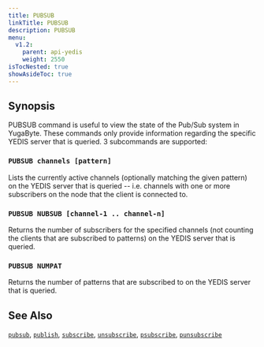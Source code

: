 ```yaml
---
title: PUBSUB
linkTitle: PUBSUB
description: PUBSUB
menu:
  v1.2:
    parent: api-yedis
    weight: 2550
isTocNested: true
showAsideToc: true
---
```


## Synopsis
PUBSUB command is useful to view the state of the Pub/Sub system in YugaByte. These commands only provide information regarding the specific YEDIS
server that is queried. 3 subcommands are supported:
<br>
### <b>`PUBSUB channels [pattern]`</b><br>
Lists the currently active channels (optionally matching the given pattern) on the YEDIS server that is queried -- i.e. channels with one or more
subscribers on the node that the client is connected to.
<br>
### <b>`PUBSUB NUBSUB [channel-1 .. channel-n]`</b><br>
Returns the number of subscribers for the specified channels (not counting the clients that are subscribed to patterns) on the YEDIS server that is queried.
<br>
### <b>`PUBSUB NUMPAT`</b><br>
Returns the number of patterns that are subscribed to on the YEDIS server that is queried.

## See Also
[`pubsub`](../pubsub/), 
[`publish`](../publish/), 
[`subscribe`](../subscribe/), 
[`unsubscribe`](../unsubscribe/), 
[`psubscribe`](../psubscribe/), 
[`punsubscribe`](../punsubscribe/)
